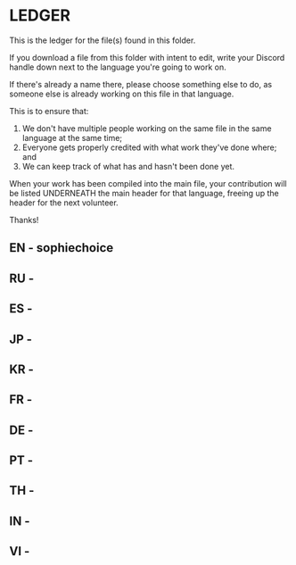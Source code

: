 # LEDGER



This is the ledger for the file(s) found in this folder.

If you download a file from this folder with intent to edit, write your Discord handle down next to the language you're going to work on.

If there's already a name there, please choose something else to do, as someone else is already working on this file in that language.

This is to ensure that:

1. We don't have multiple people working on the same file in the same language at the same time;
2. Everyone gets properly credited with what work they've done where; and
3. We can keep track of what has and hasn't been done yet.

When your work has been compiled into the main file, your contribution will be listed UNDERNEATH the main header for that language, freeing up the header for the next volunteer.

Thanks!



## EN - sophiechoice



## RU -



## ES -



## JP -



## KR -



## FR -



## DE -



## PT -



## TH -



## IN -



## VI -


